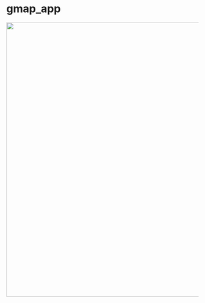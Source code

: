# gmap_app


<a href="https://imgur.com/SfSDMoV"><img src="https://imgur.com/SfSDMoV.png" width="720"/></a>
